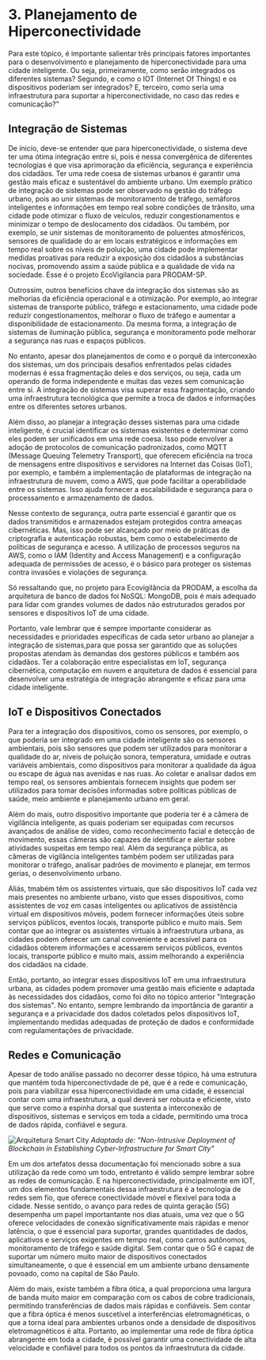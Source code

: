 # 3. Planejamento de Hiperconectividade

Para este tópico, é importante salientar três principais fatores importantes para o desenvolvimento e planejamento de hiperconectividade para uma cidade inteligente. Ou seja, primeiramente, como serão integrados os diferentes sistemas? Segundo, e como o IOT (Internet Of Things) e os dispositivos poderiam ser integrados? E, terceiro, como seria uma infraestrutura para suportar a hiperconectividade, no caso das redes e comunicação?"

## Integração de Sistemas

De ínicio, deve-se entender que para hiperconectividade, o sistema deve ter uma ótima integração entre si, pois é nessa convergênica de diferentes tecnologias é que visa aprimoração da eficiência, segurança e experiência dos cidadãos. Ter uma rede coesa de sistemas urbanos é  garantir uma gestão mais eficaz e sustentável do ambiente urbano. Um exemplo prático de integração de sistemas pode ser observado na gestão do tráfego urbano, pois ao unir sistemas de monitoramento de tráfego, semáforos inteligentes e informações em tempo real sobre condições de trânsito, uma cidade pode otimizar o fluxo de veículos, reduzir congestionamentos e minimizar o tempo de deslocamento dos cidadãos. Ou também, por exemplo, se unir sistemas de monitoramento de poluentes atmosféricos, sensores de qualidade do ar em locais estratégicos e informações em tempo real sobre os níveis de poluição, uma cidade pode implementar medidas proativas para reduzir a exposição dos cidadãos a substâncias nocivas, promovendo assim a saúde pública e a qualidade de vida na sociedade. Esse é o projeto EcoVigilancia para PRODAM-SP.

Outrossim, outros benefícios chave da integração dos sistemas são as melhorias da eficiência operacional e a otimização. Por exemplo, ao integrar sistemas de transporte público, tráfego e estacionamento, uma cidade pode reduzir congestionamentos, melhorar o fluxo de tráfego e aumentar a disponibilidade de estacionamento. Da mesma forma, a integração de sistemas de iluminação pública, segurança e monitoramento pode melhorar a segurança nas ruas e espaços públicos.

No entanto, apesar dos planejamentos de como e o porquê da interconexão dos sistemas, um dos principais desafios enfrentados pelas cidades modernas é essa fragmentação deles e dos serviços, ou seja, cada um operando de forma independente e muitas das vezes sem comunicação entre si. A integração de sistemas visa superar essa fragmentação, criando uma infraestrutura tecnológica que permite a troca de dados e informações entre os diferentes setores urbanos.

Além disso, ao planejar a integração desses sistemas para uma cidade inteligente, é crucial identificar os sistemas existentes e determinar como eles podem ser unificados em uma rede coesa. Isso pode envolver a adoção de protocolos de comunicação padronizados, como MQTT (Message Queuing Telemetry Transport), que oferecem eficiência na troca de mensagens entre dispositivos e servidores na Internet das Coisas (IoT), por exemplo, e também a implementação de plataformas de integração  na infraestrutura de nuvem, como a AWS, que  pode facilitar a operabilidade entre os sistemas. Isso ajuda fornecer a escalabilidade e segurança para o processamento e armazenamento de dados.

Nesse contexto de segurança, outra parte essencial é garantir que os dados transmitidos e armazenados estejam protegidos contra ameaças cibernéticas. Mas, isso pode ser alcançado por meio de práticas de criptografia e autenticação robustas, bem como o estabelecimento de políticas de segurança e acesso. A utilização de processos seguros na AWS, como o IAM (Identity and Access Management) e a configuração adequada de permissões de acesso, é o básico para proteger os sistemas contra invasões e violações de segurança.

Só ressaltando que, no projeto para Ecovigilância da PRODAM, a escolha da arquitetura de banco de dados foi NoSQL: MongoDB, pois é mais adequado para lidar com grandes volumes de dados não estruturados gerados por sensores e dispositivos IoT de uma cidade.

Portanto, vale lembrar que é sempre importante considerar as necessidades e prioridades específicas de cada setor urbano ao planejar a integração de sistemas,para que possa ser garantido que as soluções propostas atendam às demandas dos gestores públicos e também aos cidadãos. Ter a colaboração entre especialistas em IoT, segurança cibernética, computação em nuvem e arquitetura de dados é essencial para desenvolver uma estratégia de integração abrangente e eficaz para uma cidade inteligente.

## IoT e Dispositivos Conectados

Para ter a integração dos dispositivos, como os sensores,  por exemplo, o que poderia ser integrado em uma cidade inteligente são os sensores ambientais, pois são sensores que podem ser utilizados para monitorar a qualidade do ar, níveis de poluição sonora, temperatura, umidade e outras variáveis ambientais, como dispositivos para monitorar a qualidade da água ou escape de água nas avenidas e nas ruas. Ao coletar e analisar dados em tempo real, os sensores ambientais fornecem insights que podem ser utilizados para tomar decisões informadas sobre políticas públicas de saúde, meio ambiente e planejamento urbano em geral.

Além do mais, outro dispositivo importante que poderia ter é a câmera de vigilância inteligente, as quais poderiam ser equipadas com recursos avançados de análise de vídeo, como reconhecimento facial e detecção de movimento, essas câmeras são capazes de identificar e alertar sobre atividades suspeitas em tempo real. Além da segurança pública, as câmeras de vigilância inteligentes também podem ser utilizadas para monitorar o tráfego, analisar padrões de movimento e planejar, em termos gerias, o desenvolvimento urbano.

Aliás, tmabém têm os assistentes virtuais, que são dispositivos IoT cada vez mais presentes no ambiente urbano, visto que esses dispositivos, como assistentes de voz em casas inteligentes ou aplicativos de assistência virtual em dispositivos móveis, podem fornecer informações úteis sobre serviços públicos, eventos locais, transporte público e muito mais. Sem contar que ao integrar os assistentes virtuais à infraestrutura urbana, as cidades podem oferecer um canal conveniente e acessível para os cidadãos obterem informações e acessarem serviços públicos, eventos locais, transporte público e muito mais,  assim melhorando a experiência dos cidadãos na cidade.

Então, portanto, ao integrar esses dispositivos IoT em uma infraestrutura urbana, as cidades podem promover uma gestão mais eficiente e adaptada às necessidades dos cidadãos, como foi dito no tópico anterior "Integração dos sistemas". No entanto, sempre lembrando da importância de garantir a segurança e a privacidade dos dados coletados pelos dispositivos IoT, implementando medidas adequadas de proteção de dados e conformidade com regulamentações de privacidade.

## Redes e Comunicação

Apesar de todo análise passado no decorrer desse tópico, há uma estrutura que mantém toda hiperconectivdade de pé, que é a rede e comunicação, pois para viabilizar essa hiperconectividade em uma cidade, é essencial contar com uma infraestrutura, a qual deverá ser robusta e eficiente, visto que serve como a espinha dorsal que sustenta a interconexão de dispositivos, sistemas e serviços em toda a cidade, permitindo uma troca de dados rápida, confiável e segura.

![Arquitetura Smart City](/static/img/smart-city-arquitetura.png)
*Adaptado de: "Non-Intrusive Deployment of Blockchain in Establishing Cyber-Infrastructure for Smart City"*

Em um dos artefatos dessa documentação foi mencionado sobre a sua utilização da rede como um todo, entretanto é válido sempre lembrar sobre as redes de comunicação. E na hiperconectividade, principalmente em IOT, um dos elementos fundamentais dessa infraestrutura é a tecnologia de redes sem fio, que oferece conectividade móvel e flexível para toda a cidade. Nesse sentido, o avanço para redes de quinta geração (5G) desempenha um papel importantante nos dias atuais, uma vez que o 5G oferece velocidades de conexão significativamente mais rápidas e menor latência, o que é essencial para suportar, grandes quantidades de dados, aplicativos e serviços exigentes em tempo real, como carros autônomos, monitoramento de tráfego e saúde digital. Sem contar que o 5G é capaz de suportar um número muito maior de dispositivos conectados simultaneamente, o que é essencial em um ambiente urbano densamente povoado, como na capital de São Paulo.

Além do mais, existe também a fibra ótica, a qual proporciona uma largura de banda muito maior em comparação com os cabos de cobre tradicionais, permitindo transferências de dados mais rápidas e confiáveis. Sem contar que a fibra óptica é menos suscetível a interferências eletromagnéticas, o que a torna ideal para ambientes urbanos onde a densidade de dispositivos eletromagnéticos é alta. Portanto, ao implementar uma rede de fibra óptica abrangente em toda a cidade, é possível garantir uma conectividade de alta velocidade e confiável para todos os pontos da infraestrutura da cidade.
